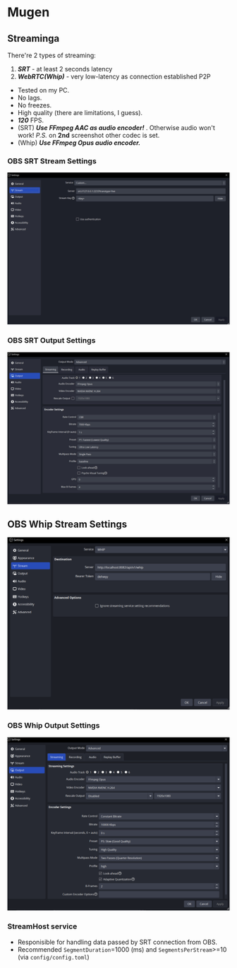 # Mugen

## Streaminga
There're 2 types of streaming:
1. ***SRT*** - at least 2 seconds latency
2. ***WebRTC(Whip)*** - very low-latency as connection established P2P

- Tested on my PC.
- No lags.
- No freezes.
- High quality (there are limitations, I guess).
- ***120***  FPS.
- (SRT) ***Use FFmpeg AAC as audio encoder!*** . Otherwise audio won't work! *P.S.* on **2nd** screenshot other codec is set.
- (Whip) ***Use FFmpeg Opus audio encoder.***

### OBS SRT Stream Settings
<img src="docs/screenshots/obs_stream_settings.jpg">

### OBS SRT Output Settings
<img src="docs/screenshots/obs_output_settings.jpg">

## OBS Whip Stream Settings
<img src="docs/screenshots/obs_whip_stream_settings.jpg">

### OBS Whip Output Settings
<img src="docs/screenshots/obs_whip_output_settings.jpg">


### StreamHost service
- Responisible for handling data passed by SRT connection from OBS.
- Recommended `SegmentDuration`=1000 (ms) and `SegmentsPerStream`>=10 (via `config/config.toml`)
